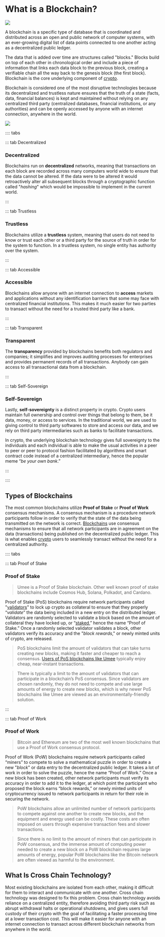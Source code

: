 # What is a Blockchain?

![](/bg/what-is-a-blockchain.png)

A blockchain is a specific type of database that is coordinated and distributed across an open and public network of computer systems, with an ever-growing digital list of data points connected to one another acting as a decentralized public ledger.

The data that is added over time are structures called "blocks." Blocks build on top of each other in chronological order and include a piece of information that links each data block to the previous block, creating a verifiable chain all the way back to the genesis block (the first block). Blockchain is the core underlying component of [crypto](/users/blockchain-basics/what-is-crypto).

Blockchain is considered one of the most disruptive technologies because its decentralized and trustless nature ensures that the truth of a state (facts, data, financial balances) is kept and maintained without relying on any centralized third party (centralized databases, financial institutions, or any authorities) and can be openly accessed by anyone with an internet connection, anywhere in the world.

![](/bg/what-is-a-blockchain-info.png)

:::: tabs

::: tab Decentralized

### Decentralized

Blockchains run on **decentralized** networks, meaning that transactions on each block are recorded across many computers world wide to ensure that the data cannot be altered. If the data were to be altered it would retroactively alter all subsequent blocks through a cryptographic function called "_hashing_" which would be impossible to implement in the current world.

:::

::: tab Trustless

### Trustless

Blockchains utilize a **trustless** system, meaning that users do not need to know or trust each other or a third party for the source of truth in order for the system to function. In a trustless system, no single entity has authority over the system.

:::

::: tab Accessible

### Accessible

Blockchains allow anyone with an internet connection to **access** markets and applications without any identification barriers that some may face with centralized financial institutions. This makes it much easier for two parties to transact without the need for a trusted third party like a bank.

:::

::: tab Transparent

### Transparent

The **transparency** provided by blockchains benefits both regulators and companies; it simplifies and improves auditing processes for enterprises and provides permanent records of all transactions. Anybody can gain access to all transactional data from a blockchain.

:::

::: tab Self-Sovereign

### Self-Sovereign

Lastly, **self-sovereignty** is a distinct property in crypto. Crypto users maintain full ownership and control over things that belong to them, be it data, money, or access to services. In the traditional world, we are used to giving control to third party softwares to store and access our data, and we rely on third party intermediaries such as banks to facilitate transactions.&#x20;

In crypto, the underlying blockchain technology gives full sovereignty to the individuals and each individual is able to make the usual activities in a peer to peer or peer to protocol fashion facilitated by algorithms and smart contract code instead of a centralized intermediary, hence the popular meme “_be your own bank_.”

:::

::::

## Types of Blockchains

The most common blockchains utilize **Proof of Stake** or **Proof of Work** consensus mechanisms. A consensus mechanism is a procedure network participants follow in order to verify that the state of the data being transmitted on the network is correct. [Blockchains](/users/blockchain-basics/what-is-blockchain) use consensus mechanisms to ensure that all network participants are in agreement on the data (transactions) being published on the decentralized public ledger. This is what enables [crypto](/users/blockchain-basics/what-is-crypto) users to seamlessly transact without the need for a centralized authority.

:::: tabs

::: tab Proof of Stake

### Proof of Stake

> Umee is a Proof of Stake blockchain. Other well known proof of stake blockchains include Cosmos Hub, Solana, Polkadot, and Cardano.

Proof of Stake (PoS) blockchains require network participants called "[validators](/users/blockchain-basics/what-is-staking.html#validators)" to lock up crypto as collateral to ensure that they properly “_validate_” the data being included in a new entry on the distributed ledger. Validators are randomly selected to validate a block based on the amount of collateral they have locked up, or “[staked](/users/blockchain-basics/what-is-staking),” hence the name “Proof of Stake.” Once a randomly selected validator validates a block, other validators verify its accuracy and the "_block rewards_," or newly minted units of crypto, are released.

> PoS blockchains limit the amount of validators that can take turns creating new blocks, making it faster and cheaper to reach a consensus. [Users of PoS blockchains like Umee](/users/getting-started/creating-wallet) typically enjoy cheap, near-instant transactions.

> There is typically a limit to the amount of validators that can participate in a blockchain’s PoS consensus. Since validators are chosen randomly, they do not need to compete and use large amounts of energy to create new blocks, which is why newer PoS blockchains like Umee are viewed as an environmentally-friendly solution.

:::

::: tab Proof of Work

### Proof of Work

> Bitcoin and Ethereum are two of the most well known blockchains that use a Proof of Work consensus protocol.

Proof of Work (PoW) blockchains require network participants called “miners” to compete to solve a mathematical puzzle in order to create a new "_block_" or data entry to the decentralized public ledger. It takes a lot of work in order to solve the puzzle, hence the name “Proof of Work.” Once a new block has been created, other network participants must verify its accuracy in order to add it to the ledger, at which point the participant who proposed the block earns “block rewards,” or newly minted units of cryptocurrency issued to network participants in return for their role in securing the network.

> PoW blockchains allow an unlimited number of network participants to compete against one another to create new blocks, and the equipment and energy used can be costly. These costs are often imposed on users through expensive transaction fees and slower transactions.

> Since there is no limit to the amount of miners that can participate in PoW consensus, and the immense amount of computing power needed to create a new block on a PoW blockchain requires large amounts of energy, popular PoW blockchains like the Bitcoin network are often viewed as harmful to the environment.

## What Is Cross Chain Technology?

Most existing blockchains are isolated from each other, making it difficult for them to interact and communicate with one another. Cross chain technology was designed to fix this problem. Cross chain technology avoids reliance on a centralized entity, therefore avoiding third party risk such as abrupt withdrawal halts or operational shutdowns, and gives users full custody of their crypto with the goal of facilitating a faster processing time at a lower transaction cost. This will make it easier for anyone with an internet connection to transact across different blockchain networks from anywhere in the world.